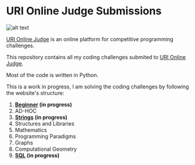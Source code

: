 # URI Online Judge Submissions


![alt text](https://www.urionlinejudge.com.br/judge/img/5.0/logo.130615.png?1591503281)

[URI Online Judge](https://www.urionlinejudge.com.br/judge/pt) is an online platform for competitive programming challenges.

This repository contains all my coding challenges submited to [URI Online Judge](https://www.urionlinejudge.com.br/judge/pt). 

Most of the code is written in Python.



This is a work in progress, I am solving the coding challenges by following the website's structure:



1. **[Beginner](https://www.urionlinejudge.com.br/judge/en/problems/index/1) (in progress)**
2. AD-HOC
3. **[Strings](https://www.urionlinejudge.com.br/judge/pt/problems/index/3) (in progress)**
4. Structures and Libraries
5. Mathematics
6. Programming Paradigms
7. Graphs
8. Computational Geometry
9. **[SQL](https://www.urionlinejudge.com.br/judge/pt/problems/index/9) (in progress)**


